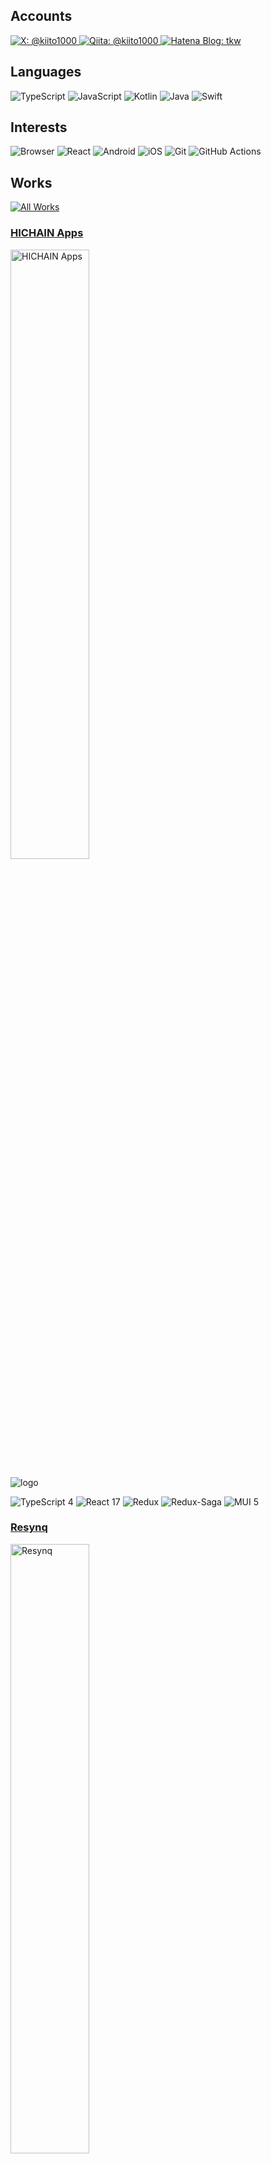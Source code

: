 <section>
	<h2>Accounts</h2>
	<p>
		<a href="https://twitter.com/kiito1000">
			<img alt="X: @kiito1000"
				src="https://img.shields.io/static/v1?style=for-the-badge&message=X&color=000000&logo=X&logoColor=FFFFFF&label=">
		</a>
		<a href="https://qiita.com/kiito1000">
			<img alt="Qiita: @kiito1000"
				src="https://img.shields.io/static/v1?style=for-the-badge&message=Qiita&color=55C500&logo=Qiita&logoColor=FFFFFF&label=">
		</a>
		<a href="http://tkw.hateblo.jp">
			<img alt="Hatena Blog: tkw"
				src="https://img.shields.io/static/v1?style=for-the-badge&message=Blog&color=00A4DE&logo=Hatena+Bookmark&logoColor=FFFFFF&label=">
		</a>
	</p>
</section>

<section>
	<h2>Languages</h2>
	<p>
		<img alt="TypeScript"
			src="https://img.shields.io/static/v1?style=for-the-badge&message=TypeScript&color=3178C6&logo=TypeScript&logoColor=FFFFFF&label=">
		<img alt="JavaScript"
			src="https://img.shields.io/static/v1?style=for-the-badge&message=JavaScript&color=222222&logo=JavaScript&logoColor=F7DF1E&label=">
		<img alt="Kotlin"
			src="https://img.shields.io/static/v1?style=for-the-badge&message=Kotlin&color=FFFFFF&logo=Kotlin&logoColor=7F52FF&label=">
		<img alt="Java" src="https://img.shields.io/static/v1?style=for-the-badge&message=Java&color=ED8B00&label=">
		<img alt="Swift"
			src="https://img.shields.io/static/v1?style=for-the-badge&message=Swift&color=FFFFFF&logo=Swift&logoColor=F05138&label=">
	</p>
</section>

<section>
	<h2>Interests</h2>
	<p>
		<img alt="Browser"
			src="https://img.shields.io/static/v1?style=for-the-badge&message=Browser&color=4285F4&logo=Google+Chrome&logoColor=FFFFFF&label=">
		<img alt="React"
			src="https://img.shields.io/static/v1?style=for-the-badge&message=React&color=222222&logo=React&logoColor=61DAFB&label=">
		<img alt="Android"
			src="https://img.shields.io/static/v1?style=for-the-badge&message=Android&color=FFFFFF&logo=Android&logoColor=3DDC84&label=">
		<img alt="iOS"
			src="https://img.shields.io/static/v1?style=for-the-badge&message=iOS&color=000000&logo=iOS&logoColor=FFFFFF&label=">
		<img alt="Git"
			src="https://img.shields.io/static/v1?style=for-the-badge&message=Git&color=FFFFFF&logo=Git&logoColor=F05032&label=">
		<img alt="GitHub Actions"
			src="https://img.shields.io/static/v1?style=for-the-badge&message=GitHub Actions&color=FFFFFF&logo=GitHub Actions&logoColor=2088FF&label=">
	</p>
</section>

<section>
	<h2>Works</h2>
	<p>
		<a href="https://kiito.me/works/">
			<img alt="All Works"
				src="https://img.shields.io/static/v1?style=for-the-badge&message=All Works&color=1A222C&logoColor=FFFFFF&label=">
		</a>
	</p>
	<h3><a href="https://apps.hichain.jp/">HICHAIN Apps</a></h3>
	<p>
		<a href="https://apps.hichain.jp/">
			<img width="50%" src="https://apps.hichain.jp/og_image.png" alt="HICHAIN Apps" />
		</a>
	</p>
	<p>
		<img src="https://github-readme-stats.vercel.app/api/pin/?username=hichain&repo=web_apps" alt="logo">
	</p>
	<p>
		<img alt="TypeScript 4"
			src="https://img.shields.io/static/v1?style=for-the-badge&message=TypeScript 4&color=3178C6&logo=TypeScript&logoColor=FFFFFF&label=">
		<img alt="React 17"
			src="https://img.shields.io/static/v1?style=for-the-badge&message=React 17&color=222222&logo=React&logoColor=61DAFB&label=">
		<img alt="Redux"
			src="https://img.shields.io/static/v1?style=for-the-badge&message=Redux&color=764ABC&logo=Redux&label=">
		<img alt="Redux-Saga"
			src="https://img.shields.io/static/v1?style=for-the-badge&message=Redux-Saga&color=86d46b&logo=Redux-Saga&logoColor=222222&label=">
		<img alt="MUI 5"
			src="https://img.shields.io/static/v1?style=for-the-badge&message=MUI 5&color=FFFFFF&logo=MUI&logoColor=007FFF&label=">
	</p>
	<h3><a href="https://resynq.app/">Resynq</a></h3>
	<p>
		<a href="https://resynq.app/">
			<img width="50%" src="https://resynq.app/og_image.png" alt="Resynq" />
		</a>
	</p>
	<p>
		The repository is private.
	</p>
	<p>
		<img alt="TypeScript 5"
			src="https://img.shields.io/static/v1?style=for-the-badge&message=TypeScript 5&color=3178C6&logo=TypeScript&logoColor=FFFFFF&label=">
		<img alt="React 18"
			src="https://img.shields.io/static/v1?style=for-the-badge&message=React 18&color=222222&logo=React&logoColor=61DAFB&label=">
		<img alt="Redux"
			src="https://img.shields.io/static/v1?style=for-the-badge&message=Redux&color=764ABC&logo=Redux&label=">
		<img alt="Redux-Saga"
			src="https://img.shields.io/static/v1?style=for-the-badge&message=Redux-Saga&color=86d46b&logo=Redux-Saga&logoColor=222222&label=">
		<img alt="MUI 5"
			src="https://img.shields.io/static/v1?style=for-the-badge&message=MUI 5&color=FFFFFF&logo=MUI&logoColor=007FFF&label=">
		<img alt="React Hook Form"
			src="https://img.shields.io/static/v1?style=for-the-badge&message=React Hook Form&color=222222&logo=React Hook Form&logoColor=EC5990&label=">
	</p>
</section>